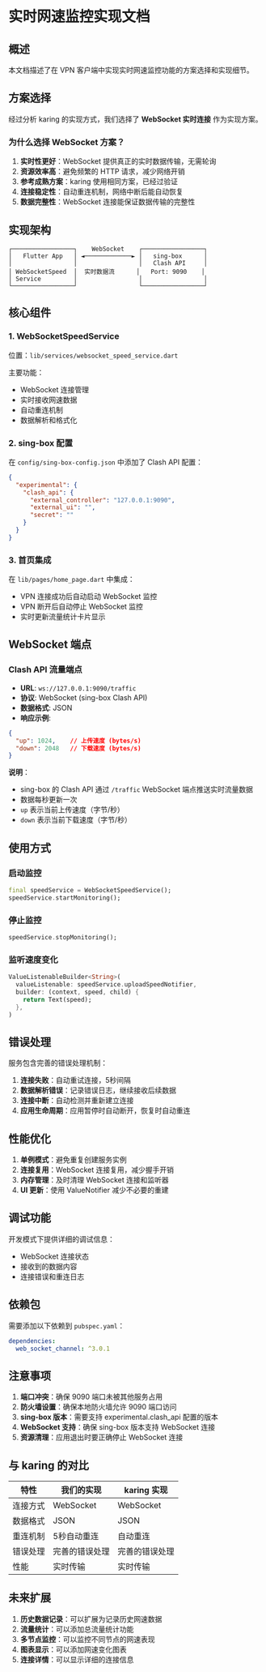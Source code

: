 # 实时网速监控实现文档

## 概述

本文档描述了在 VPN 客户端中实现实时网速监控功能的方案选择和实现细节。

## 方案选择

经过分析 karing 的实现方式，我们选择了 **WebSocket 实时连接** 作为实现方案。

### 为什么选择 WebSocket 方案？

1. **实时性更好**：WebSocket 提供真正的实时数据传输，无需轮询
2. **资源效率高**：避免频繁的 HTTP 请求，减少网络开销
3. **参考成熟方案**：karing 使用相同方案，已经过验证
4. **连接稳定性**：自动重连机制，网络中断后能自动恢复
5. **数据完整性**：WebSocket 连接能保证数据传输的完整性

## 实现架构

```
┌─────────────────┐    WebSocket    ┌─────────────────┐
│   Flutter App   │ ◄─────────────► │   sing-box      │
│                 │                 │   Clash API     │
│ WebSocketSpeed  │  实时数据流      │   Port: 9090    │
│ Service         │                 │                 │
└─────────────────┘                 └─────────────────┘
```

## 核心组件

### 1. WebSocketSpeedService

位置：`lib/services/websocket_speed_service.dart`

主要功能：
- WebSocket 连接管理
- 实时接收网速数据
- 自动重连机制
- 数据解析和格式化

### 2. sing-box 配置

在 `config/sing-box-config.json` 中添加了 Clash API 配置：

```json
{
  "experimental": {
    "clash_api": {
      "external_controller": "127.0.0.1:9090",
      "external_ui": "",
      "secret": ""
    }
  }
}
```

### 3. 首页集成

在 `lib/pages/home_page.dart` 中集成：
- VPN 连接成功后自动启动 WebSocket 监控
- VPN 断开后自动停止 WebSocket 监控
- 实时更新流量统计卡片显示

## WebSocket 端点

### Clash API 流量端点
- **URL**: `ws://127.0.0.1:9090/traffic`
- **协议**: WebSocket (sing-box Clash API)
- **数据格式**: JSON
- **响应示例**:
```json
{
  "up": 1024,    // 上传速度 (bytes/s)
  "down": 2048   // 下载速度 (bytes/s)
}
```

**说明**：
- sing-box 的 Clash API 通过 `/traffic` WebSocket 端点推送实时流量数据
- 数据每秒更新一次
- `up` 表示当前上传速度（字节/秒）
- `down` 表示当前下载速度（字节/秒）

## 使用方式

### 启动监控
```dart
final speedService = WebSocketSpeedService();
speedService.startMonitoring();
```

### 停止监控
```dart
speedService.stopMonitoring();
```

### 监听速度变化
```dart
ValueListenableBuilder<String>(
  valueListenable: speedService.uploadSpeedNotifier,
  builder: (context, speed, child) {
    return Text(speed);
  },
)
```

## 错误处理

服务包含完善的错误处理机制：

1. **连接失败**：自动重试连接，5秒间隔
2. **数据解析错误**：记录错误日志，继续接收后续数据
3. **连接中断**：自动检测并重新建立连接
4. **应用生命周期**：应用暂停时自动断开，恢复时自动重连

## 性能优化

1. **单例模式**：避免重复创建服务实例
2. **连接复用**：WebSocket 连接复用，减少握手开销
3. **内存管理**：及时清理 WebSocket 连接和监听器
4. **UI 更新**：使用 ValueNotifier 减少不必要的重建

## 调试功能

开发模式下提供详细的调试信息：
- WebSocket 连接状态
- 接收到的数据内容
- 连接错误和重连日志

## 依赖包

需要添加以下依赖到 `pubspec.yaml`：

```yaml
dependencies:
  web_socket_channel: ^3.0.1
```

## 注意事项

1. **端口冲突**：确保 9090 端口未被其他服务占用
2. **防火墙设置**：确保本地防火墙允许 9090 端口访问
3. **sing-box 版本**：需要支持 experimental.clash_api 配置的版本
4. **WebSocket 支持**：确保 sing-box 版本支持 WebSocket 连接
5. **资源清理**：应用退出时要正确停止 WebSocket 连接

## 与 karing 的对比

| 特性 | 我们的实现 | karing 实现 |
|------|------------|-------------|
| 连接方式 | WebSocket | WebSocket |
| 数据格式 | JSON | JSON |
| 重连机制 | 5秒自动重连 | 自动重连 |
| 错误处理 | 完善的错误处理 | 完善的错误处理 |
| 性能 | 实时传输 | 实时传输 |

## 未来扩展

1. **历史数据记录**：可以扩展为记录历史网速数据
2. **流量统计**：可以添加总流量统计功能
3. **多节点监控**：可以监控不同节点的网速表现
4. **图表显示**：可以添加网速变化图表
5. **连接详情**：可以显示详细的连接信息